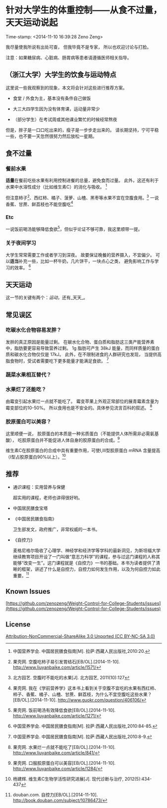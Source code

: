 # 针对大学生的体重控制——从食不过量，天天运动说起

Time-stamp: \<2014-11-10 16:39:28 Zeno Zeng\>

我尽量使我所说有出处可查，
但我毕竟不是专家，
所以也欢迎讨论与打脸。

注意：如果糖尿病、心脏病、肠胃病等患者请遵循医师相关指导。

## （浙江大学）大学生的饮食与运动特点

这里说一些我观察到的现象，本文将会针对这些进行推荐方案。

- 食堂 / 外食为主，基本没有条件自己做饭

- 大三大四学生因为没有体育课，运动量非常少

- （部分学生）在考试周或其他课业繁忙的时候经常熬夜

但是，胖子是一口口吃出来的，瘦子是一步步走出来的。
请长期坚持，宁可平稳一些，也不要一天忽然很努力然后放松一星期。

## 食不过量

### 餐前水果

**适量**在餐前吃些水果有利用控制进餐的总量，避免食而过量。
此外，这还有利于水果中水溶性成分（比如维生素C）的消化与吸收。
[^餐前水果]

但注意柿子[^柿子]、西红柿、橘子、菠萝、山楂、黑枣等水果不宜在空腹食用。[^空腹水果]
一说香蕉、甘蔗、鲜荔枝也不能空腹吃[^学前营养学]

[^餐前水果]: 中国营养学会. 中国居民膳食指南[M]. 拉萨:西藏人民出版社,2010:20.

[^柿子]: 果壳网. 空腹吃柿子易引发胃结石[EB/OL].[2014-11-10]. http://www.liuyanbaike.com/article/1571/

[^空腹水果]: 北方园艺. 空腹时不能吃的水果[J]. 北方园艺, 2011(10):127

[^学前营养学]: 果壳网. 我在《学前营养学》这本书上看到关于空腹不宜吃的水果有西红柿、柿子、香蕉、橘子、山楂、甘蔗、鲜荔枝，为什么不宜空腹吃这些水果？[EB/OL].[2014-11-10]. http://www.guokr.com/question/406106/

### Etc

一说饭前喝汤能够降低食欲[^饭前喝汤]，但似乎论证不够可靠，我这里顺带一提。

[^饭前喝汤]: 果壳网. 饭前喝汤有效降低食欲[EB/OL].[2014-11-10]. http://www.liuyanbaike.com/article/1271/

### 关于夜间学习

大学生常常需要工作或者学习到深夜。
故要保证晚餐的营养摄入，不宜偏少。
可以**适当**补充一些，比如一杯牛奶，几片饼干，一块点心之类，
避免影响工作与学习的效率。
[^夜间]

[^夜间]: 中国营养学会. 中国居民膳食指南[M]. 拉萨:西藏人民出版社,2010:84-85.

## 天天运动

这一节的关键有两个：_运动_，还有_天天_。

## 常见误区

### 吃碳水化合物容易发胖？

发胖的真正原因是能量过剩。
在碳水化合物、蛋白质和脂肪这三类产能营养素中，脂肪要更容易导致营养过剩。
1g 脂肪可产生 38kJ 能量，而同样质量的蛋白质和碳水化合物仅仅是 17kJ。
此外，在不限制进食的人群研究也发现，
当提供高脂食物时，受试者需要吃下更多能量才能满足食欲。
[^碳水化合物]

[^碳水化合物]: 中国营养学会. 中国居民膳食指南[M]. 拉萨:西藏人民出版社,2010:8-9.

### 蔬菜水果相互替代？

### 水果烂了还能吃？

由霉变引起水果烂一点就不能吃了。
霉变苹果上外观正常部位的展青霉素含量为霉变部位的10-50%。
所以食用也是不安全的。具体参见流言百科的叙述。
[^水果烂一点就不能吃了]

[^水果烂一点就不能吃了]: 果壳网. 水果烂一点就不能吃了[EB/OL].[2014-11-10]. http://www.liuyanbaike.com/article/841/

### 胶原蛋白可以美容？

这里顺便一说，
胶原蛋白的本质是一种劣质蛋白（不能提供人体所需非必需氨基酸），
吃胶原蛋白并不能促进人体自身的胶原蛋白的合成。[^口服胶原蛋白可以美容]

维生素C在胶原蛋白的合成中具有重要作用，可使I,III型胶原蛋白 mRNA 含量提高（I型占胶原蛋白90%以上）。[^维生素C生物学活性研究进展]

[^口服胶原蛋白可以美容]: 果壳网. 口服胶原蛋白可以美容[EB/OL].[2014-11-10]. http://www.liuyanbaike.com/article/1284/

[^维生素C生物学活性研究进展]: 杨建辉. 维生素C生物学活性研究进展[J]. 现代诊断与治疗, 2012(5):434-437

## 推荐

- 通识课程：实用营养与保健

    超实用的课程，老师也讲得很好哟。

- 中国居民膳食宝塔

- 《中国居民膳食指南》

    卫生部发文，政府推广，非常权威的一本书。

- 《自控力》

    麦格尼格尔吸收了心理学、神经学和经济学等学科的最新洞见，为斯坦福大学继续教育项目开设了一门叫做“意志力科学”的课程，参与过这门课程的人称其能够“改变一生”。这门课程就是《自控力》一书的基础。本书为读者提供了清晰的框架，讲述了什么是自控力，自控力如何发生作用，以及为何自控力如此重要。[^自控力]

[^自控力]: douban.com. 自控力[EB/OL].[2014-11-10]. http://book.douban.com/subject/10786473/

## Known Issues

[https://github.com/zenozeng/Weight-Control-for-College-Students/issues](https://github.com/zenozeng/Weight-Control-for-College-Students/issues)

## License

[Attribution-NonCommercial-ShareAlike 3.0 Unported (CC BY-NC-SA 3.0)](http://creativecommons.org/licenses/by-nc-sa/3.0/)
